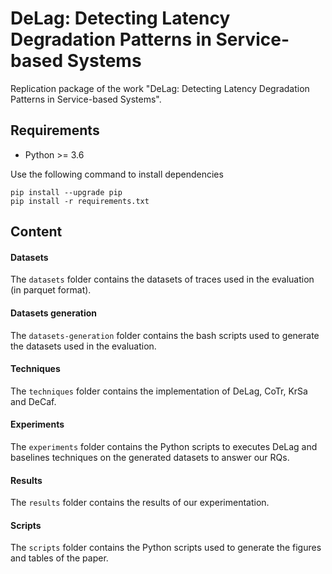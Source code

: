 # DeLag: Detecting Latency Degradation Patterns in Service-based Systems

Replication package of the work "DeLag: Detecting Latency Degradation Patterns in Service-based Systems".

## Requirements
- Python >= 3.6

Use the following command to install dependencies

```
pip install --upgrade pip
pip install -r requirements.txt
```

## Content
#### Datasets
The `datasets` folder contains the datasets of traces used in the evaluation (in parquet format).

#### Datasets generation
The `datasets-generation` folder contains the bash scripts used to generate the datasets used in the evaluation.

#### Techniques
The `techniques` folder contains the implementation of DeLag, CoTr, KrSa and DeCaf. 

#### Experiments
The `experiments` folder contains the Python scripts to executes DeLag and baselines techniques on the generated datasets to answer our RQs.

#### Results 
The `results` folder contains the results of our experimentation.

#### Scripts
The `scripts` folder contains the Python scripts used to generate the figures and tables of the paper.







